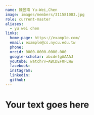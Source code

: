 ```yaml
---
name: 陳昱瑋 Yu-Wei,Chen 
image: images/members/311581003.jpg 
role: current-master
aliases:
  - yu wei chen
links:
  home-page: https://example.com/
  email: example@cs.nycu.edu.tw
  phone: 
  orcid: 0000-0000-0000-000
  google-scholar: abcdefgAAAAJ
  youtube: watch?v=ABCDEF0FLWw
  facebook:
  instagram:
  linkedin:
  github:
---
```

# Your text goes here
